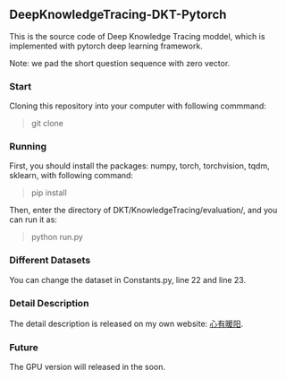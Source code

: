 ## DeepKnowledgeTracing-DKT-Pytorch
This is the source code of Deep Knowledge Tracing moddel, which is implemented with pytorch deep learning framework. 

Note: we pad the short question sequence with zero vector. 

### Start
Cloning this repository into your computer with following commmand:
> git clone
### Running
First, you should install the packages: numpy, torch, torchvision, tqdm, sklearn, with following command:
> pip install 

Then, enter the directory of DKT/KnowledgeTracing/evaluation/, and you can run it as:
> python run.py

### Different Datasets
You can change the dataset in Constants.py, line 22 and line 23.

### Detail Description
The detail description is released on my own website: [心有暖阳](https://chsong.live/20201124_DKT-Pytorch/index.html).

### Future
The GPU version will released in the soon.




